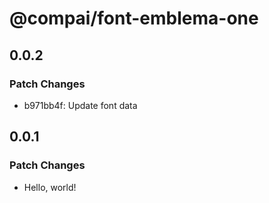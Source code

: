 # @compai/font-emblema-one

## 0.0.2

### Patch Changes

- b971bb4f: Update font data

## 0.0.1

### Patch Changes

- Hello, world!
